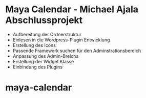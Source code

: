 # Maya Calendar - Michael Ajala Abschlussprojekt

- Aufbereitung der Ordnerstruktur 
- Einlesen in die Wordpress-Plugin Entwicklung
- Erstellung des Icons 
- Passende Framework suchen für den Adminstrationsbereich
- Anpassung des Admin-Breichs
- Erstellung der Widget Klasse
- Einbindung des Plugins
# maya-calendar
